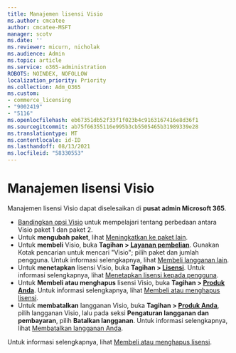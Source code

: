 ```yaml
---
title: Manajemen lisensi Visio
ms.author: cmcatee
author: cmcatee-MSFT
manager: scotv
ms.date: ''
ms.reviewer: micurn, nicholak
ms.audience: Admin
ms.topic: article
ms.service: o365-administration
ROBOTS: NOINDEX, NOFOLLOW
localization_priority: Priority
ms.collection: Adm_O365
ms.custom:
- commerce_licensing
- "9002419"
- "5116"
ms.openlocfilehash: eb67351db52f33f1f023b4c9163167416e8d36f1
ms.sourcegitcommit: ab75f66355116e995b3cb5505465b31989339e28
ms.translationtype: MT
ms.contentlocale: id-ID
ms.lasthandoff: 08/13/2021
ms.locfileid: "58330553"
---
```

# <a name="visio-license-management"></a>Manajemen lisensi Visio

Manajemen lisensi Visio dapat diselesaikan di **pusat admin Microsoft 365**.

- [Bandingkan opsi Visio](https://www.microsoft.com/microsoft-365/visio/microsoft-visio-plans-and-pricing-compare-visio-options?rtc=1) untuk mempelajari tentang perbedaan antara Visio paket 1 dan paket 2.
- Untuk **mengubah paket**, lihat [Meningkatkan ke paket lain](https://docs.microsoft.com/microsoft-365/commerce/subscriptions/upgrade-to-different-plan).
- Untuk **membeli** Visio, buka **Tagihan > [Layanan pembelian](https://go.microsoft.com/fwlink/p/?linkid=868433)**. Gunakan Kotak pencarian untuk mencari "Visio"; pilih paket dan jumlah pengguna. Untuk informasi selengkapnya, lihat [Membeli langganan lain](https://docs.microsoft.com/microsoft-365/commerce/try-or-buy-microsoft-365#buy-a-different-subscription).
- Untuk **menetapkan** lisensi Visio, buka **Tagihan > [Lisensi](https://go.microsoft.com/fwlink/p/?linkid=842264)**. Untuk informasi selengkapnya, lihat [Menetapkan lisensi kepada pengguna](https://docs.microsoft.com/microsoft-365/admin/manage/assign-licenses-to-users).
- Untuk **Membeli atau menghapus** lisensi Visio, buka **Tagihan > [Produk Anda](https://go.microsoft.com/fwlink/p/?linkid=842054)**. Untuk informasi selengkapnya, lihat [Membeli atau menghapus lisensi](https://docs.microsoft.com/microsoft-365/commerce/licenses/buy-licenses#buy-or-remove-licenses-for-your-business-subscription).
- Untuk **membatalkan** langganan Visio, buka **Tagihan > [Produk Anda](https://go.microsoft.com/fwlink/p/?linkid=842054)**, pilih langganan Visio, lalu pada seksi **Pengaturan langganan dan pembayaran**, pilih **Batalkan langganan**. Untuk informasi selengkapnya, lihat [Membatalkan langganan Anda](https://docs.microsoft.com/microsoft-365/commerce/subscriptions/cancel-your-subscription).

Untuk informasi selengkapnya, lihat [Membeli atau menghapus lisensi](https://docs.microsoft.com/microsoft-365/commerce/licenses/buy-licenses).